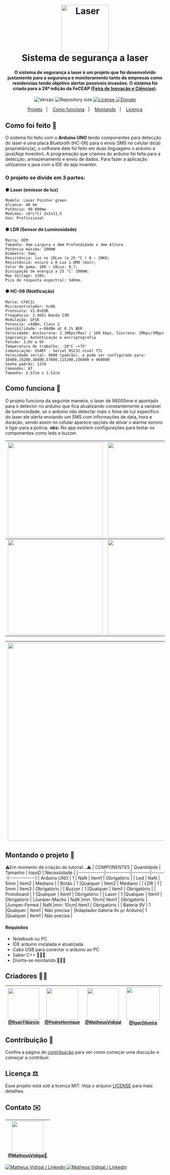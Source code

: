 <h1 align="center">
  <br>
    <img src="https://user-images.githubusercontent.com/52816125/83941765-651c3f00-a7c4-11ea-886d-e1bb0cef25b8.png" width="150" alt="Laser">
  <br>
    Sistema de segurança a laser
</h1>
<h4 align="center"> O sistema de segurança a laser é um projeto que foi desenvolvido justamente para a <b>segurança e monitoramento</b> tanto de empresas como residencias tendo objetivo alertar possíveis invasões. O sistema foi criado para a 26ª edição da <b>FeCEAP</b> (<a href="https://ceappedreira.org.br/atuacao/eventos/feceap/">Feira de Inovação e Ciências</a>).</h4>
<p align="center">
  <img alt="Versão" src="https://img.shields.io/static/v1?label=Version&message=1.0&color=greeen&labelColor=000000">
  <img alt="Repository size" src="https://img.shields.io/github/repo-size/NyctibiusVII/Sistema-de-seguranca-a-laser?color=greeen&labelColor=000000">
  <a href="https://github.com/NyctibiusVII/Sistema-de-seguranca-a-laser/blob/master/LICENSE">
    <img alt="License" src="https://img.shields.io/static/v1?label=License&message=MIT&color=greeen&labelColor=000000">
  </a>
  <a href="https://picpay.me/Matheus_nyctibius_vii">
    <img alt="Donate" src="https://img.shields.io/static/v1?label=$&message=Donate&color=ff69b4&labelColor=000000">
  </a>
</p>
<p align="center">
  <a href="#Como-foi-feito-">Projeto</a>&nbsp;&nbsp;&nbsp;|&nbsp;&nbsp;&nbsp;
  <a href="#como-funciona-">Como funciona</a>&nbsp;&nbsp;&nbsp;|&nbsp;&nbsp;&nbsp;
  <a href="#montando-o-projeto-">Montando</a>&nbsp;&nbsp;&nbsp;|&nbsp;&nbsp;&nbsp;
  <a href="#licença-%EF%B8%8F">Licença</a>
</p>
 
## Como foi feito 🤯
   O sistema foi feito com o **Arduíno UNO** tendo componentes para detecção do laser e uma placa Bluetooth (HC-06) para o envio SMS no celular do(a) proprietário(a), o software dele foi feito em duas linguagens o arduíno e java(App Inventor). A programação que criamos do arduíno foi feita para a detecção, armazenamento e envio de dados. Para fazer a aplicação utilizamos o java com a IDE do app inventor.

### O projeto se divide em 3 partes:

#### ● Laser (emissor de luz)
  ```
  Modelo: Laser Pointer green 
  Alcance: 40 km
  Potência: 98.000mw
  Medidas: (A*L*C) 2x2x11,5
  Uso: Profissional
  ```
#### ● LDR (Sensor de Luminosidade)
  ```
  Marca: OEM 
  Tamanho: 5mm Largura x 4mm Profundidade x 3mm Altura 
  Potência máxima: 100mW
  Diâmetro: 5mm;
  Resistência: luz no 10Lux (a 25 °C ) 8 ~ 20KO;
  Resistência: escuro a 0 Lux 1.0MO (min);
  Valor de gama: 100 ~ 10Lux: 0,7;
  Dissipação de energia a 25 °C: 100mW;
  Max Voltage: 150V;
  Pico de resposta espectral: 540nm.
  ```
#### ● HC-06 (Notificação)
  ```
  Marca: CFACIL
  Microcontrolador: hc06 
  Protocolo: V2.0+EDR
  Frequência: 2.4Ghz Banda ISM
  Modulação: GFSK
  Potencia: =4dBm, Class 2
  Sensibilidade: =-84dBm at 0.1% BER
  Velocidade: Assíncrona: 2.1Mbps(Max) / 160 kbps, Síncrona: 1Mbps/1Mbps
  Segurança: Autenticação e encriptografia
  Tensão: 3,6V a 6V
  Temperatura de trabalho: -20°C ~+75°
  Comunicação: USART - Serial RS232 nível TTL
  Velocidade serial: 9600 (padrão), e pode ser configurado para: 38400,19200,38400,57600,115200,230400 e 460800
  Senha padrão: 1234
  Comandos: AT
  Tamanho: 3.57cm x 1.52cm
  ```

## Como funciona 🧩
O projeto funciona da seguinte maneira, o laser de 98000mw é apontado para o detector no arduíno que fica atualizando constantemente a variável de luminosidade, se o arduíno não detectar mais o feixe de luz especifico do laser ele alerta enviando um SMS com informações de data, hora e duração, sendo assim no celular aparece opções de ativar o alarme sonoro e ligar para a policia. 
**obs:** No app existem configurações para testar os componentes como leds e buzzer. 

| <img src="https://user-images.githubusercontent.com/52816125/83943147-fc3ac400-a7cf-11ea-9c86-d6a1c5cb0e40.jpg" width="300px"> | <img src="https://user-images.githubusercontent.com/52816125/83943139-f5ac4c80-a7cf-11ea-87e1-5b11c0b6b2cc.jpg" width="300px"> |
| :---: | :---: |
| <img src="https://user-images.githubusercontent.com/52816125/83943142-f80ea680-a7cf-11ea-953b-39935add412a.jpg" width="300px"> | <img src="https://user-images.githubusercontent.com/52816125/83943143-fa710080-a7cf-11ea-8b39-5c1b99977b2f.jpg" width="300px"> |

| <img src="https://user-images.githubusercontent.com/52816125/83943145-fc3ac400-a7cf-11ea-91ac-3a614c5c86da.jpg" width=625px> |
| :---: |

## Montando o projeto 👾
⚠Em momento de criação do tutorial...⚠
| COMPONENTES | Quantidade | Tamanho | topoD | Necessidade |
|-------------|------------|---------|-------|-------------|
| Arduino UNO |          1 |     NaN | Item1 | Obrigatório |
|         Led |        NaN |     5mm | Item2 |     Mediano |
|       Botão |          1 |Qualquer | Item2 |     Mediano |
|         LDR |          1 |     5mm | Item3 | Obrigatório |
|      Buzzer |          1 |Qualquer | Item1 | Obrigatório |
|  Protoboard |          1 |Qualquer | Item1 | Obrigatório |
|       Laser |          1 |Qualquer | Item1 | Obrigatório |
|Jumper-Macho |        NaN |min: 10cm| Item1 | Obrigatório |
|Jumper-Femeá |        NaN |min: 10cm| Item1 | Obrigatório |
|  Bateria 9V |          1 |Qualquer | Item1 | Não precisa |
|Adaptador bateria 9v p/ Arduino|          1 |Qualquer | Item1 | Não precisa |

#### Requisitos 
- Notebook ou PC
- IDE arduino instalada e atualizada
- Cabo USB para conectar o arduino ao PC
- Saber C++ 🤷🏻‍♂️
- Divirta-se montando 🎉✨🧡

## Criadores 👨‍💻
| <img src="https://user-images.githubusercontent.com/52816125/83942234-28524700-a7c8-11ea-8b43-74f0eeb3a45b.jpg" width="100px"><br><sub><a href="https://www.instagram.com/f._ryan_/?hl=pt-br">@RyanTibúrcio</a></sub> | <img src="https://user-images.githubusercontent.com/52816125/83942310-b5959b80-a7c8-11ea-8fcd-0136de334553.jpg" width=100><br><sub><a href="https://www.instagram.com/dustfingerxx/?hl=pt-br">@PedroHenrique</a></sub> | <img src="https://user-images.githubusercontent.com/52816125/90341686-05b68880-dfd8-11ea-969c-70c9ce9d0278.jpg" width=100><br><sub><a href="https://www.instagram.com/nyctibius_vii/?hl=pt-br">@MatheusVidigal</a></sub> | <img src="https://user-images.githubusercontent.com/52816125/83942546-c6dfa780-a7ca-11ea-834c-002259b10e72.jpg" width=105><br><sub><a href="https://www.facebook.com/igor.felix.3958">@IgorOliveira</a></sub> |
| :---: | :---: | :---: | :---: |

## Contribuição 💭
Confira a página de [contribuição](./CONTRIBUTING.md) para ver como começar uma discução e começar a contribuir.

## Licença ⚖️
Esse projeto está sob a licença MIT. Veja o arquivo [LICENSE](https://github.com/NyctibiusVII/Sistema-de-seguranca-a-laser/blob/master/LICENSE) para mais detalhes.

## Contato ✉️
| <img src="https://user-images.githubusercontent.com/52816125/90341686-05b68880-dfd8-11ea-969c-70c9ce9d0278.jpg" width=100><br><sub><a href="https://www.instagram.com/nyctibius_vii/?hl=pt-br">@MatheusVidigal🦊</a></sub> |
| :---: |

<p align="left">	
   <a href="https://www.linkedin.com/in/matheus-vidigal-nyctibiusvii/">
      <img alt="Matheus Vidigal / Linkedin" src="https://img.shields.io/badge/-Matheus Vidigal-greeen?style=flat&logo=Linkedin&logoColor=white" />
   </a>
   <a href="https://mail.google.com/mail/u/1/#inbox?compose=GTvVlcSGLCKpKJfwPsKKqzXBplKkGtCLvCQcFWdWxCxQFfkHzzjVkgzrMFPBgKBmWFHvrjrCsMqSH">
      <img alt="Matheus Vidigal / Linkedin" src="https://img.shields.io/badge/-Matheus Vidigal-greeen?style=flat&logo=Gmail&logoColor=white" />
   </a>
</p>
